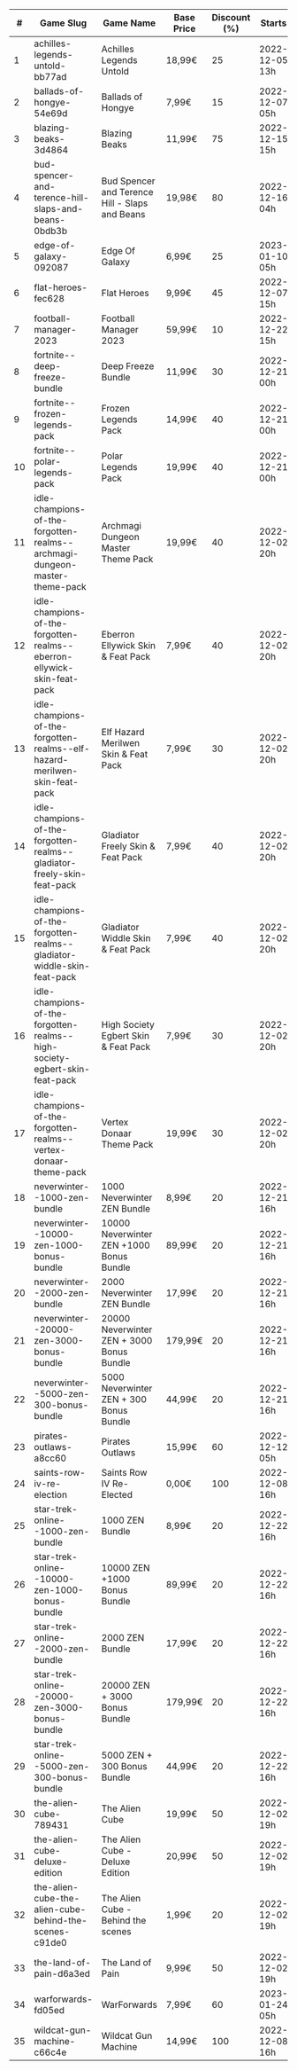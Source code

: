 |#|Game Slug|Game Name|Base Price|Discount (%)|Starts|Ends|
|---|---|---|---|---|---|---|
|1|achilles-legends-untold-bb77ad|Achilles Legends Untold|18,99€|25|2022-12-05 13h|2022-12-31 13h|
|2|ballads-of-hongye-54e69d|Ballads of Hongye|7,99€|15|2022-12-07 05h|2022-12-14 05h|
|3|blazing-beaks-3d4864|Blazing Beaks|11,99€|75|2022-12-15 15h|2023-01-02 15h|
|4|bud-spencer-and-terence-hill-slaps-and-beans-0bdb3b|Bud Spencer and Terence Hill - Slaps and Beans|19,98€|80|2022-12-16 04h|2023-01-01 04h|
|5|edge-of-galaxy-092087|Edge Of Galaxy|6,99€|25|2023-01-10 05h|2023-01-17 05h|
|6|flat-heroes-fec628|Flat Heroes|9,99€|45|2022-12-07 15h|2022-12-14 15h|
|7|football-manager-2023|Football Manager 2023|59,99€|10|2022-12-22 15h|2022-12-27 15h|
|8|fortnite--deep-freeze-bundle|Deep Freeze Bundle|11,99€|30|2022-12-21 00h|2023-01-10 00h|
|9|fortnite--frozen-legends-pack|Frozen Legends Pack|14,99€|40|2022-12-21 00h|2023-01-10 00h|
|10|fortnite--polar-legends-pack|Polar Legends Pack|19,99€|40|2022-12-21 00h|2023-01-10 00h|
|11|idle-champions-of-the-forgotten-realms--archmagi-dungeon-master-theme-pack|Archmagi Dungeon Master Theme Pack|19,99€|40|2022-12-02 20h|2022-12-05 20h|
|12|idle-champions-of-the-forgotten-realms--eberron-ellywick-skin-feat-pack|Eberron Ellywick Skin & Feat Pack|7,99€|40|2022-12-02 20h|2022-12-05 20h|
|13|idle-champions-of-the-forgotten-realms--elf-hazard-merilwen-skin-feat-pack|Elf Hazard Merilwen Skin & Feat Pack|7,99€|30|2022-12-02 20h|2022-12-05 20h|
|14|idle-champions-of-the-forgotten-realms--gladiator-freely-skin-feat-pack|Gladiator Freely Skin & Feat Pack|7,99€|40|2022-12-02 20h|2022-12-05 20h|
|15|idle-champions-of-the-forgotten-realms--gladiator-widdle-skin-feat-pack|Gladiator Widdle Skin & Feat Pack|7,99€|40|2022-12-02 20h|2022-12-05 20h|
|16|idle-champions-of-the-forgotten-realms--high-society-egbert-skin-feat-pack|High Society Egbert Skin & Feat Pack|7,99€|30|2022-12-02 20h|2022-12-05 20h|
|17|idle-champions-of-the-forgotten-realms--vertex-donaar-theme-pack|Vertex Donaar Theme Pack|19,99€|30|2022-12-02 20h|2022-12-05 20h|
|18|neverwinter--1000-zen-bundle|1000 Neverwinter ZEN Bundle|8,99€|20|2022-12-21 16h|2023-01-06 16h|
|19|neverwinter--10000-zen-1000-bonus-bundle|10000 Neverwinter ZEN +1000 Bonus Bundle|89,99€|20|2022-12-21 16h|2023-01-06 16h|
|20|neverwinter--2000-zen-bundle|2000 Neverwinter ZEN Bundle|17,99€|20|2022-12-21 16h|2023-01-06 16h|
|21|neverwinter--20000-zen-3000-bonus-bundle|20000 Neverwinter ZEN + 3000 Bonus Bundle|179,99€|20|2022-12-21 16h|2023-01-06 16h|
|22|neverwinter--5000-zen-300-bonus-bundle|5000 Neverwinter ZEN + 300 Bonus Bundle|44,99€|20|2022-12-21 16h|2023-01-06 16h|
|23|pirates-outlaws-a8cc60|Pirates Outlaws|15,99€|60|2022-12-12 05h|2022-12-18 05h|
|24|saints-row-iv-re-election|Saints Row IV Re-Elected|0,00€|100|2022-12-08 16h|2022-12-15 16h|
|25|star-trek-online--1000-zen-bundle|1000 ZEN Bundle|8,99€|20|2022-12-22 16h|2023-01-02 16h|
|26|star-trek-online--10000-zen-1000-bonus-bundle|10000 ZEN +1000 Bonus Bundle|89,99€|20|2022-12-22 16h|2023-01-02 16h|
|27|star-trek-online--2000-zen-bundle|2000 ZEN Bundle|17,99€|20|2022-12-22 16h|2023-01-02 16h|
|28|star-trek-online--20000-zen-3000-bonus-bundle|20000 ZEN + 3000 Bonus Bundle|179,99€|20|2022-12-22 16h|2023-01-02 16h|
|29|star-trek-online--5000-zen-300-bonus-bundle|5000 ZEN + 300 Bonus Bundle|44,99€|20|2022-12-22 16h|2023-01-02 16h|
|30|the-alien-cube-789431|The Alien Cube|19,99€|50|2022-12-02 19h|2022-12-09 19h|
|31|the-alien-cube-deluxe-edition|The Alien Cube - Deluxe Edition|20,99€|50|2022-12-02 19h|2022-12-09 19h|
|32|the-alien-cube-the-alien-cube-behind-the-scenes-c91de0|The Alien Cube - Behind the scenes|1,99€|20|2022-12-02 19h|2022-12-09 14h|
|33|the-land-of-pain-d6a3ed|The Land of Pain|9,99€|50|2022-12-02 19h|2022-12-09 19h|
|34|warforwards-fd05ed|WarForwards|7,99€|60|2023-01-24 05h|2023-01-31 05h|
|35|wildcat-gun-machine-c66c4e|Wildcat Gun Machine|14,99€|100|2022-12-08 16h|2022-12-15 16h|
